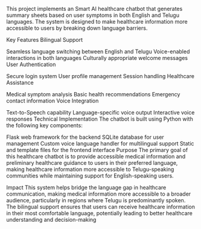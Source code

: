 This project implements an Smart  AI healthcare chatbot that   generates summary sheets based on user symptoms in both English and Telugu languages. The system is designed to make healthcare information more accessible to users by breaking down language barriers.

Key Features
Bilingual Support

Seamless language switching between English and Telugu
Voice-enabled interactions in both languages
Culturally appropriate welcome messages
User Authentication

Secure login system
User profile management
Session handling
Healthcare Assistance

Medical symptom analysis
Basic health recommendations
Emergency contact information
Voice Integration

Text-to-Speech capability
Language-specific voice output
Interactive voice responses
Technical Implementation
The chatbot is built using Python with the following key components:

Flask web framework for the backend
SQLite database for user management
Custom voice language handler for multilingual support
Static and template files for the frontend interface
Purpose
The primary goal of this healthcare chatbot is to provide accessible medical information and preliminary healthcare guidance to users in their preferred language, making healthcare information more accessible to Telugu-speaking communities while maintaining support for English-speaking users.

Impact
This system helps bridge the language gap in healthcare communication, making medical information more accessible to a broader audience, particularly in regions where Telugu is predominantly spoken. The bilingual support ensures that users can receive healthcare information in their most comfortable language, potentially leading to better healthcare understanding and decision-making
